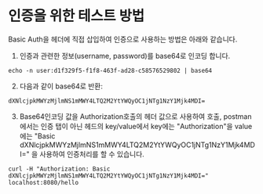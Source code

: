 인증을 위한 테스트 방법
=============================
Basic Auth을 헤더에 직접 삽입하여 인증으로 사용하는 방법은 아래와 같습니다.

1. 인증과 관련한 정보(username, password)를 base64로 인코딩 합니다.
```
echo -n user:d1f329f5-f1f8-463f-ad28-c58576529802 | base64
```

2. 다음과 같이 base64로 반환: 
```
dXNlcjpkMWYzMjlmNS1mMWY4LTQ2M2YtYWQyOC1jNTg1NzY1Mjk4MDI=
```

3. Base64인코딩 값을 Authorization호출의 헤더 값으로 사용하여 호출, 
postman에서는 인증 탭이 아닌 헤드의 key/value에서 key에는 "Authorization"을 value에는 "Basic dXNlcjpkMWYzMjlmNS1mMWY4LTQ2M2YtYWQyOC1jNTg1NzY1Mjk4MDI="
을 사용하여 인증처리를 할 수 있습니다.

```
curl -H "Authorization: Basic dXNlcjpkMWYzMjlmNS1mMWY4LTQ2M2YtYWQyOC1jNTg1NzY1Mjk4MDI="  localhost:8080/hello
```

